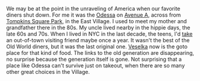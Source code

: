 We may be at the point in the unraveling of America when our favorite diners shut down. For me it was the <a href="https://gothamist.com/food/odessa-restaurant-late-night-east-village-oasis-close">Odessa</a> on <a href="https://www.google.com/maps/@40.7263911,-73.9833187,3a,75y,301.34h,92.34t/data=!3m7!1e1!3m5!1sjZYPzLkIfakUz6jzf8gGnw!2e0!6s%2F%2Fgeo3.ggpht.com%2Fcbk%3Fpanoid%3DjZYPzLkIfakUz6jzf8gGnw%26output%3Dthumbnail%26cb_client%3Dmaps_sv.tactile.gps%26thumb%3D2%26w%3D203%26h%3D100%26yaw%3D36.482285%26pitch%3D0%26thumbfov%3D100!7i16384!8i8192">Avenue A</a>, across from <a href="https://www.nycgovparks.org/parks/tompkins-square-park">Tompkins Square Park</a>, in the East Village. I used to meet my mother and grandfather there in the 80s. My uncle lived nearby in the hippie days, the late 60s and 70s. When I lived in NYC in the last decade, the teens, I'd <a href="http://photos.scripting.com/2010/june/odessa">take</a> an out-of-town visiting friend maybe once a year. It wasn't the best of the Old World diners, but it was the last original one. <a href="http://scripting.com/stories/2010/08/05/lunchWithNakedjen.html">Veselka</a> now is the goto place for that kind of food. The links to the old generation are disappearing, no surprise because the generation itself is gone. Not surprising that a place like Odessa can't survive just on takeout, when there are so many other great choices in the Village. 
